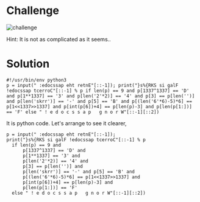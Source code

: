 # Challenge

![challenge](https://github.com/urhnh/ctfwriteup/assets/149639198/cd853707-6ae4-459d-9fae-b39dcded88cc)

Hint: It is not as complicated as it seems..

# Solution

```
#!/usr/bin/env python3
p = input(" :edocssap eht retnE"[::-1]); print("}s%{RKS si galF !edocssap tcerroC"[::-1] % p if len(p) == 9 and p[1337^1337] == 'D' and p[1**1337] == '3' and p[len('2'*2)] == '4' and p[3] == p[len('')] and p[len('skrr')] == '-' and p[5] == 'B' and p[(len('6'*6)-5)*6] == p[1<<1337>>1337] and p[int(p[6])+4] == p[len(p)-3] and p[len(p[1:])] == 'F' else " ! e d o c s s a p   g n o r W"[::-1][::2])
```
It is python code. Let's arrange to see it clearer,

```
p = input(" :edocssap eht retnE"[::-1]);
print("}s%{RKS si galF !edocssap tcerroC"[::-1] % p
  if len(p) == 9 and
      p[1337^1337] == 'D' and
      p[1**1337] == '3' and
      p[len('2'*2)] == '4' and
      p[3] == p[len('')] and
      p[len('skrr')] == '-' and p[5] == 'B' and
      p[(len('6'*6)-5)*6] == p[1<<1337>>1337] and
      p[int(p[6])+4] == p[len(p)-3] and
      p[len(p[1:])] == 'F'
  else " ! e d o c s s a p   g n o r W"[::-1][::2])
```


